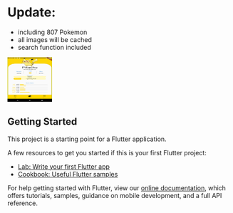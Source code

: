 # Update:
- including 807 Pokemon
- all images will be cached
- search function included

<img src="https://github.com/jenni01s/PokedexApp/blob/master/Screenshot/pikachu_info.png" width="100" height="100">

## Getting Started

This project is a starting point for a Flutter application.

A few resources to get you started if this is your first Flutter project:

- [Lab: Write your first Flutter app](https://flutter.dev/docs/get-started/codelab)
- [Cookbook: Useful Flutter samples](https://flutter.dev/docs/cookbook)

For help getting started with Flutter, view our
[online documentation](https://flutter.dev/docs), which offers tutorials,
samples, guidance on mobile development, and a full API reference.

